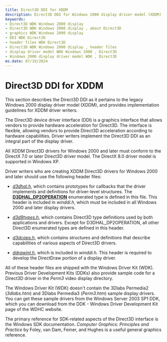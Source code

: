 ```yaml
---
title: Direct3D DDI for XDDM
description: Direct3D DDI for Windows 2000 display driver model (XDDM)
keywords:
- Direct3D WDK Windows 2000 display
- Direct3D WDK Windows 2000 display , about Direct3D
- graphics WDK Windows 2000 display
- DDI WDK Direct3D
- header files WDK Direct3D
- Direct3D WDK Windows 2000 display , header files
- display driver model WDK Windows 2000 , Direct3D
- Windows 2000 display driver model WDK , Direct3D
ms.date: 07/19/2024
---
```


# Direct3D DDI for XDDM

This section describes the Direct3D DDI as it pertains to the legacy Windows 2000 display driver model (XDDM), and provides implementation guidelines for XDDM driver writers.

The Direct3D device driver interface (DDI) is a graphics interface that allows vendors to provide hardware acceleration for Direct3D. The interface is flexible, allowing vendors to provide Direct3D acceleration according to hardware capabilities. Driver writers implement the Direct3D DDI as an integral part of the display driver.

All XDDM Direct3D drivers for Windows 2000 and later must conform to the DirectX 7.0 or later Direct3D driver model. The DirectX 8.0 driver model is supported in Windows XP.

Driver writers who are creating XDDM Direct3D drivers for Windows 2000 and later should use the following header files:

* [*d3dhal.h*](/windows-hardware/drivers/ddi/d3dhal), which contains prototypes for callbacks that the driver implements and definitions for driver-level structures. The [**D3DHAL_DP2OPERATION**](/windows-hardware/drivers/ddi/d3dhal/ne-d3dhal-_d3dhal_dp2operation) enumerated type is defined in this file. This header is included in *winddi.h*, which must be included in all Windows 2000 and later display drivers.

* [*d3d9types.h*](/windows-hardware/drivers/ddi/d3d9types), which contains Direct3D type definitions used by both applications and drivers. Except for D3DHAL_DP2OPERATION, all other Direct3D enumerated types are defined in this header.

* [*d3dcaps.h*](/windows-hardware/drivers/ddi/d3dcaps), which contains structures and definitions that describe capabilities of various aspects of Direct3D drivers.

* [*ddrawint.h*](/windows/win32/api/ddrawint/), which is included in *winddi.h*. This header is required to develop the DirectDraw portion of a display driver.

All of these header files are shipped with the Windows Driver Kit (WDK). Previous Driver Development Kits (DDKs) also provide sample code for a Direct3D driver in the *Perm3* video display directory.

The Windows Driver Kit (WDK) doesn't contain the 3Dlabs Permedia2 (*3dlabs.htm*) and 3Dlabs Permedia3 (*Perm3.htm*) sample display drivers. You can get these sample drivers from the Windows Server 2003 SP1 DDK, which you can download from the DDK - Windows Driver Development Kit page of the WDHC website.

The primary reference for SDK-related aspects of the Direct3D interface is the Windows SDK documentation. *Computer Graphics: Principles and Practice* by Foley, van Dam, Feiner, and Hughes is a useful general graphics reference.
